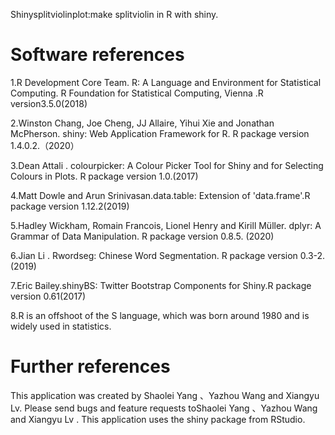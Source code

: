 



Shinysplitviolinplot:make splitviolin in R with shiny.

# Software references

1.R Development Core Team. R: A Language and Environment for Statistical Computing. R Foundation for Statistical Computing, Vienna .R version3.5.0(2018)

2.Winston Chang, Joe Cheng, JJ Allaire, Yihui Xie and Jonathan McPherson. shiny: Web Application Framework for R. R package version 1.4.0.2.（2020）

3.Dean Attali . colourpicker: A Colour Picker Tool for Shiny and for Selecting Colours in Plots. R package version 1.0.(2017)

4.Matt Dowle and Arun Srinivasan.data.table: Extension of 'data.frame'.R package version 1.12.2(2019)

5.Hadley Wickham, Romain Francois, Lionel Henry and Kirill Müller. dplyr: A Grammar of Data Manipulation. R package version 0.8.5. (2020)

6.Jian Li . Rwordseg: Chinese Word Segmentation. R package version 0.3-2.(2019)

7.Eric Bailey.shinyBS: Twitter Bootstrap Components for Shiny.R package version 0.61(2017)

8.R is an offshoot of the S language, which was born around 1980 and is widely used in statistics.

# Further references

This application was created by Shaolei Yang 、Yazhou Wang and Xiangyu Lv. Please send bugs and feature requests toShaolei Yang 、Yazhou Wang and Xiangyu Lv . This application uses the shiny package from RStudio.